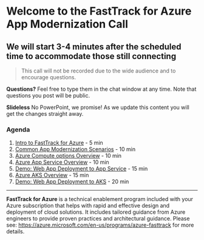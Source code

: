 # Welcome to the FastTrack for Azure App Modernization Call
## We will start 3-4 minutes after the scheduled time to accommodate those still connecting

> This call will not be recorded due to the wide audience and to encourage questions.

**Questions?** Feel free to type them in the chat window at any time. Note that questions you post will be public.

**Slideless** No PowerPoint, we promise! As we update this content you will get the changes straight away.

### Agenda
1. [Intro to FastTrack for Azure](https://azure.microsoft.com/en-us/programs/azure-fasttrack/) - 5 min
1. [Common App Modernization Scenarios](https://azure.microsoft.com/en-us/solutions/modern-application-development/#overview) - 10 min
1. [Azure Compute options Overview](https://docs.microsoft.com/en-us/azure/architecture/guide/technology-choices/compute-decision-tree) - 10 min
1. [Azure App Service Overview](https://docs.microsoft.com/en-us/azure/app-service/overview) - 10 min
1. [Demo: Web App Deployment to App Service](https://docs.microsoft.com/en-us/azure/app-service/quickstart-dotnet-framework) - 15 min
1. [Azure AKS Overview](https://docs.microsoft.com/en-us/azure/aks/intro-kubernetes) - 15 min
1. [Demo: Web App Deployment to AKS](https://docs.microsoft.com/en-us/azure/aks/kubernetes-walkthrough) - 20 min

---

**FastTrack for Azure** is a technical enablement program included with your Azure subscription that helps with rapid and effective design and deployment of cloud solutions. It includes tailored guidance from Azure engineers to provide proven practices and architectural guidance.  Please see: https://azure.microsoft.com/en-us/programs/azure-fasttrack for more details.
